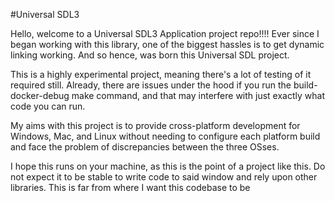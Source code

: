 #Universal SDL3

Hello, welcome to a Universal SDL3 Application project repo!!!! Ever
since I began working with this library, one of the biggest hassles is
to get dynamic linking working. And so hence, was born this Universal SDL project.

This is a highly experimental project, meaning there's a lot of testing
of it required still. Already, there are issues under the hood if you
run the build-docker-debug make command, and that may interfere with
just exactly what code you can run.

My aims with this project is to provide cross-platform development for
Windows, Mac, and Linux without needing to configure each platform build
and face the problem of discrepancies between the three OSses.

I hope this runs on your machine, as this is the point of a project like this.
Do not expect it to be stable to write code to said window and rely upon
other libraries. This is far from where I want this codebase to be
